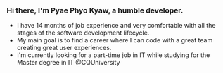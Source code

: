### Hi there, I'm Pyae Phyo Kyaw, a humble developer.

* I have 14 months of job experience and very comfortable with all the stages of the software development lifecycle. 
* My main goal is to find a career where I can code with a great team creating great user experiences. 
* I'm currently looking for a part-time job in IT while studying for the Master degree in IT @CQUniversity

<!---
ppk-1996/ppk-1996 is a ✨ special ✨ repository because its `README.md` (this file) appears on your GitHub profile.
You can click the Preview link to take a look at your changes.
--->
